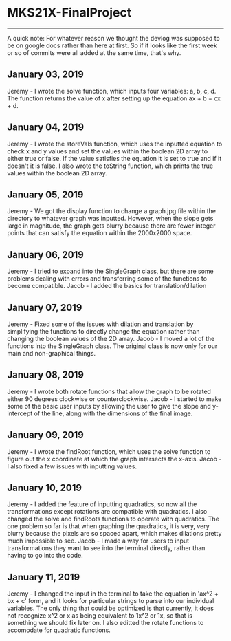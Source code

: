 # MKS21X-FinalProject


------------------------------------------------------------------------------------------------------------------------------
A quick note: For whatever reason we thought the devlog was supposed to be on google docs rather than here at first. So if it looks like the first week or so of commits were all added at the same time, that's why.

January 03, 2019
------------------------------------------------------------------------------------------------------------------------------
Jeremy - I wrote the solve function, which inputs four variables: a, b, c, d. The function returns the value of x after setting up the equation ax + b = cx + d.

January 04, 2019
------------------------------------------------------------------------------------------------------------------------------
Jeremy - I wrote the storeVals function, which uses the inputted equation to check x and y values and set the values within the boolean 2D array to either true or false. If the value satisfies the equation it is set to true and if it doesn't it is false. I also wrote the toString function, which prints the true values within the boolean 2D array.

January 05, 2019
------------------------------------------------------------------------------------------------------------------------------
Jeremy - We got the display function to change a graph.jpg file within the directory to whatever graph was inputted. However, when the slope gets large in magnitude, the graph gets blurry because there are fewer integer points that can satisfy the equation within the 2000x2000 space.

January 06, 2019
------------------------------------------------------------------------------------------------------------------------------
Jeremy - I tried to expand into the SingleGraph class, but there are some problems dealing with errors and transferring some of the functions to become compatible.
Jacob - I added the basics for translation/dilation

January 07, 2019
------------------------------------------------------------------------------------------------------------------------------
Jeremy - Fixed some of the issues with dilation and translation by simplifying the functions to directly change the equation rather than changing the boolean values of the 2D array.
Jacob - I moved a lot of the functions into the SingleGraph class. The original class is now only for our main and non-graphical things.

January 08, 2019
------------------------------------------------------------------------------------------------------------------------------
Jeremy - I wrote both rotate functions that allow the graph to be rotated either 90 degrees clockwise or counterclockwise.
Jacob - I started to make some of the basic user inputs by allowing the user to give the slope and y-intercept of the line, along with the dimensions of the final image.

January 09, 2019
------------------------------------------------------------------------------------------------------------------------------
Jeremy - I wrote the findRoot function, which uses the solve function to figure out the x coordinate at which the graph intersects the x-axis.
Jacob - I also fixed a few issues with inputting values.

January 10, 2019
------------------------------------------------------------------------------------------------------------------------------
Jeremy - I added the feature of inputting quadratics, so now all the transformations except rotations are compatible with quadratics. I also changed the solve and findRoots functions to operate with quadratics. The one problem so far is that when graphing the quadratics, it is very, very blurry because the pixels are so spaced apart, which makes dilations pretty much impossible to see.
Jacob - I made a way for users to input transformations they want to see into the terminal directly, rather than having to go into the code.

January 11, 2019
------------------------------------------------------------------------------------------------------------------------------
Jeremy - I changed the input in the terminal to take the equation in 'ax^2 + bx + c' form, and it looks for particular strings to parse into our individual variables. The only thing that could be optimized is that currently, it does not recognize x^2 or x as being equivalent to 1x^2 or 1x, so that is something we should fix later on. I also editted the rotate functions to accomodate for quadratic functions.
